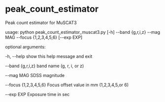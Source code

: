 # peak_count_estimator
Peak count estimator for MuSCAT3

usage: python peak_count_estimator_muscat3.py [-h] --band {g,r,i,z} --mag MAG --focus {1,2,3,4,5,6} [--exp EXP]


optional arguments:

  -h, --help              show this help message and exit

  --band {g,r,i,z}        band name (g, r, i, or z)
  
  --mag MAG               SDSS magnitude
  
  --focus {1,2,3,4,5,6}   Focus offset value in mm (1,2,3,4,5,or 6)
  
  --exp EXP               Exposure time in sec
